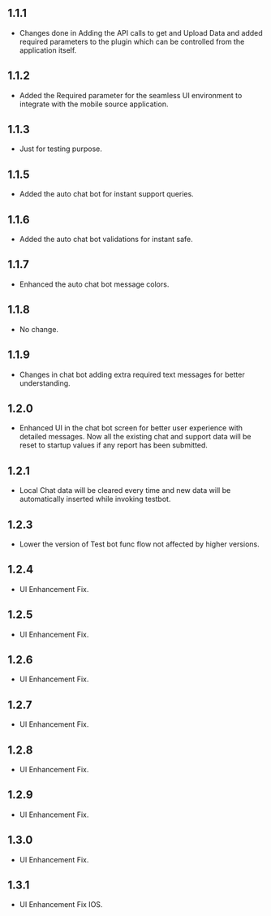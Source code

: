 ## 1.1.1

* Changes done in Adding the API calls to get and Upload Data and added required parameters to the plugin which can be controlled from the application itself.

## 1.1.2

* Added the Required parameter for the seamless UI environment to integrate with the mobile source application.

## 1.1.3

* Just for testing purpose.

## 1.1.5

* Added the auto chat bot for instant support queries.

## 1.1.6

* Added the auto chat bot validations for instant safe.

## 1.1.7

* Enhanced the auto chat bot message colors.

## 1.1.8

* No change.

## 1.1.9

* Changes in chat bot adding extra required text messages for better understanding.

## 1.2.0

* Enhanced UI in the chat bot screen for better user experience with detailed messages. Now all the existing chat and support data will be reset to startup values if any report has been submitted.

## 1.2.1

* Local Chat data will be cleared every time and new data will be automatically inserted while invoking testbot.

## 1.2.3

* Lower the version of Test bot func flow not affected by higher versions.

## 1.2.4

* UI Enhancement Fix.

## 1.2.5

* UI Enhancement Fix.

## 1.2.6

* UI Enhancement Fix.

## 1.2.7

* UI Enhancement Fix.

## 1.2.8

* UI Enhancement Fix.

## 1.2.9

* UI Enhancement Fix.

## 1.3.0

* UI Enhancement Fix.

## 1.3.1

* UI Enhancement Fix IOS.
